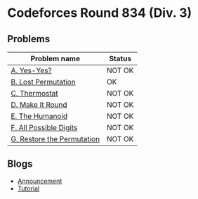 # Codeforces Round  834 (Div. 3)

## Problems

|Problem name|Status|
|------------|---------|
| [A. Yes-Yes?](problems/A._Yes-Yes_.md)|NOT OK|
| [B. Lost Permutation](problems/B._Lost_Permutation.md)|OK|
| [C. Thermostat](problems/C._Thermostat.md)|NOT OK|
| [D. Make It Round](problems/D._Make_It_Round.md)|NOT OK|
| [E. The Humanoid](problems/E._The_Humanoid.md)|NOT OK|
| [F. All Possible Digits](problems/F._All_Possible_Digits.md)|NOT OK|
| [G. Restore the Permutation](problems/G._Restore_the_Permutation.md)|NOT OK|
## Blogs

- [Announcement](blogs/Announcement.md)
- [Tutorial](blogs/Tutorial.md)
